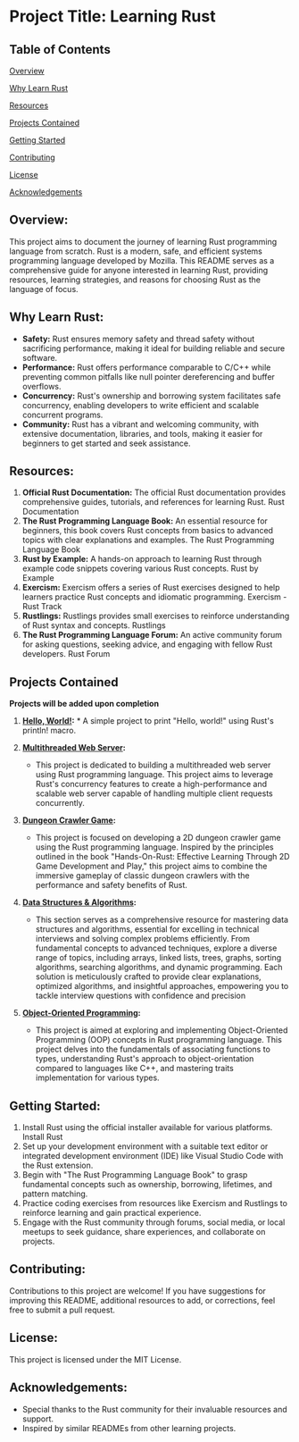 # **Project Title: Learning Rust**

## Table of Contents
[Overview](https://github.com/WambuaJoe/Multiverse-of-Rust-ness?tab=readme-ov-file#overview)

[Why Learn Rust](https://github.com/WambuaJoe/Multiverse-of-Rust-ness?tab=readme-ov-file#why-learn-rust)

[Resources](https://github.com/WambuaJoe/Multiverse-of-Rust-ness?tab=readme-ov-file#resources)

[Projects Contained](https://github.com/WambuaJoe/Multiverse-of-Rust-ness?tab=readme-ov-file#resources)

[Getting Started](https://github.com/WambuaJoe/Multiverse-of-Rust-ness?tab=readme-ov-file#getting-started)

[Contributing](https://github.com/WambuaJoe/Multiverse-of-Rust-ness?tab=readme-ov-file#contributing)

[License](https://github.com/WambuaJoe/Multiverse-of-Rust-ness?tab=readme-ov-file#license)

[Acknowledgements](https://github.com/WambuaJoe/Multiverse-of-Rust-ness?tab=readme-ov-file#acknowledgements)


## **Overview:** 
This project aims to document the journey of learning Rust programming language from scratch. Rust is a modern, safe, and efficient systems programming language developed by Mozilla. This README serves as a comprehensive guide for anyone interested in learning Rust, providing resources, learning strategies, and reasons for choosing Rust as the language of focus.

## **Why Learn Rust:**

-   **Safety:** Rust ensures memory safety and thread safety without sacrificing performance, making it ideal for building reliable and secure software.
-   **Performance:** Rust offers performance comparable to C/C++ while preventing common pitfalls like null pointer dereferencing and buffer overflows.
-   **Concurrency:** Rust's ownership and borrowing system facilitates safe concurrency, enabling developers to write efficient and scalable concurrent programs.
-   **Community:** Rust has a vibrant and welcoming community, with extensive documentation, libraries, and tools, making it easier for beginners to get started and seek assistance.

## **Resources:**

1.  **Official Rust Documentation:** The official Rust documentation provides comprehensive guides, tutorials, and references for learning Rust. Rust Documentation
2.  **The Rust Programming Language Book:** An essential resource for beginners, this book covers Rust concepts from basics to advanced topics with clear explanations and examples. The Rust Programming Language Book
3.  **Rust by Example:** A hands-on approach to learning Rust through example code snippets covering various Rust concepts. Rust by Example
4.  **Exercism:** Exercism offers a series of Rust exercises designed to help learners practice Rust concepts and idiomatic programming. Exercism - Rust Track
5.  **Rustlings:** Rustlings provides small exercises to reinforce understanding of Rust syntax and concepts. Rustlings
6.  **The Rust Programming Language Forum:** An active community forum for asking questions, seeking advice, and engaging with fellow Rust developers. Rust Forum

## **Projects Contained**
**Projects will be added upon completion**
1. **[Hello, World!](https://github.com/WambuaJoe/Multiverse-of-Rust-ness/tree/main/hello-world):**
        * A simple project to print "Hello, world!" using Rust's println! macro.
    
2. **[Multithreaded Web Server]():** 
    * This project is dedicated to building a multithreaded web server using Rust programming language. This project aims to leverage Rust's concurrency features to create a high-performance and scalable web server capable of handling multiple client requests concurrently.
    
3. **[Dungeon Crawler Game]():** 
    * This project is focused on developing a 2D dungeon crawler game using the Rust programming language. Inspired by the principles outlined in the book "Hands-On-Rust: Effective Learning Through 2D Game Development and Play," this project aims to combine the immersive gameplay of classic dungeon crawlers with the performance and safety benefits of Rust.
    
4. **[Data Structures & Algorithms]():** 
    * This section serves as a comprehensive resource for mastering data structures and algorithms, essential for excelling in technical interviews and solving complex problems efficiently. From fundamental concepts to advanced techniques, explore a diverse range of topics, including arrays, linked lists, trees, graphs, sorting algorithms, searching algorithms, and dynamic programming. Each solution is meticulously crafted to provide clear explanations, optimized algorithms, and insightful approaches, empowering you to tackle interview questions with confidence and precision

5. **[Object-Oriented Programming]():**
    * This project is aimed at exploring and implementing Object-Oriented Programming (OOP) concepts in Rust programming language. This project delves into the fundamentals of associating functions to types, understanding Rust's approach to object-orientation compared to languages like C++, and mastering traits implementation for various types.


## **Getting Started:**

1.  Install Rust using the official installer available for various platforms. Install Rust
2.  Set up your development environment with a suitable text editor or integrated development environment (IDE) like Visual Studio Code with the Rust extension.
3.  Begin with "The Rust Programming Language Book" to grasp fundamental concepts such as ownership, borrowing, lifetimes, and pattern matching.
4.  Practice coding exercises from resources like Exercism and Rustlings to reinforce learning and gain practical experience.
5.  Engage with the Rust community through forums, social media, or local meetups to seek guidance, share experiences, and collaborate on projects.

## **Contributing:**
Contributions to this project are welcome! If you have suggestions for improving this README, additional resources to add, or corrections, feel free to submit a pull request.

## **License:**
 This project is licensed under the MIT License.

## **Acknowledgements:**

-   Special thanks to the Rust community for their invaluable resources and support.
-   Inspired by similar READMEs from other learning projects.